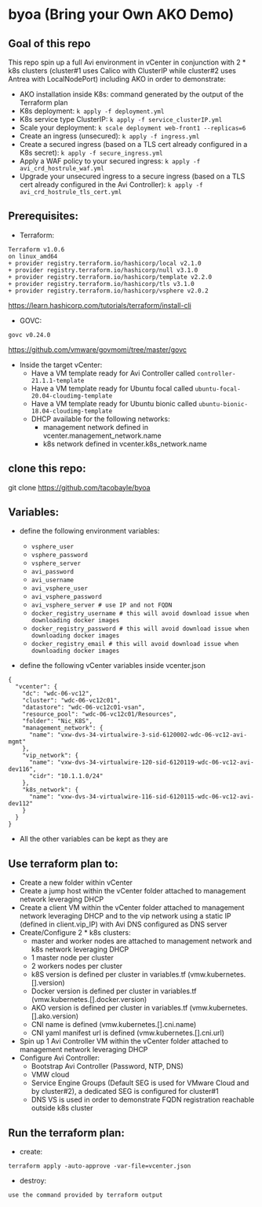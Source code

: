 # byoa (Bring your Own AKO Demo)

## Goal of this repo
This repo spin up a full Avi environment in vCenter in conjunction with 2 * k8s clusters (cluster#1 uses Calico with ClusterIP while cluster#2 uses Antrea with LocalNodePort) including AKO in order to demonstrate:
- AKO installation inside K8s: command generated by the output of the Terraform plan
- K8s deployment:  ```k apply -f deployment.yml```
- K8s service type ClusterIP: ```k apply -f service_clusterIP.yml```
- Scale your deployment: ```k scale deployment web-front1 --replicas=6```
- Create an ingress (unsecured): ```k apply -f ingress.yml```
- Create a secured ingress (based on a TLS cert already configured in a K8s secret): ```k apply -f secure_ingress.yml```
- Apply a WAF policy to your secured ingress: ```k apply -f avi_crd_hostrule_waf.yml```
- Upgrade your unsecured ingress to a secure ingress (based on a TLS cert already configured in the Avi Controller): ```k apply -f avi_crd_hostrule_tls_cert.yml```


## Prerequisites:
- Terraform:
```shell
Terraform v1.0.6
on linux_amd64
+ provider registry.terraform.io/hashicorp/local v2.1.0
+ provider registry.terraform.io/hashicorp/null v3.1.0
+ provider registry.terraform.io/hashicorp/template v2.2.0
+ provider registry.terraform.io/hashicorp/tls v3.1.0
+ provider registry.terraform.io/hashicorp/vsphere v2.0.2
```
https://learn.hashicorp.com/tutorials/terraform/install-cli

- GOVC:
```shell
govc v0.24.0
```
https://github.com/vmware/govmomi/tree/master/govc

- Inside the target vCenter:
  - Have a VM template ready for Avi Controller called ```controller-21.1.1-template```
  - Have a VM template ready for Ubuntu focal called ```ubuntu-focal-20.04-cloudimg-template```
  - Have a VM template ready for Ubuntu bionic called ```ubuntu-bionic-18.04-cloudimg-template```
  - DHCP available for the following networks:
    - management network defined in vcenter.management_network.name
    - k8s network defined in vcenter.k8s_network.name


## clone this repo:

git clone https://github.com/tacobayle/byoa

## Variables:
- define the following environment variables:
  - ```vsphere_user```
  - ```vsphere_password```
  - ```vsphere_server```
  - ```avi_password```
  - ```avi_username```
  - ```avi_vsphere_user```
  - ```avi_vsphere_password```
  - ```avi_vsphere_server # use IP and not FQDN```
  - ```docker_registry_username # this will avoid download issue when downloading docker images```
  - ```docker_registry_password # this will avoid download issue when downloading docker images```
  - ```docker_registry_email # this will avoid download issue when downloading docker images```

- define the following vCenter variables inside vcenter.json
```
{
  "vcenter": {
    "dc": "wdc-06-vc12",
    "cluster": "wdc-06-vc12c01",
    "datastore": "wdc-06-vc12c01-vsan",
    "resource_pool": "wdc-06-vc12c01/Resources",
    "folder": "Nic_K8S",
    "management_network": {
      "name": "vxw-dvs-34-virtualwire-3-sid-6120002-wdc-06-vc12-avi-mgmt"
    },
    "vip_network": {
      "name": "vxw-dvs-34-virtualwire-120-sid-6120119-wdc-06-vc12-avi-dev116",
      "cidr": "10.1.1.0/24"
    },
    "k8s_network": {
      "name": "vxw-dvs-34-virtualwire-116-sid-6120115-wdc-06-vc12-avi-dev112"
    }
  }
}
```

- All the other variables can be kept as they are


## Use terraform plan to:
- Create a new folder within vCenter
- Create a jump host within the vCenter folder attached to management network leveraging DHCP
- Create a client VM within the vCenter folder attached to management network leveraging DHCP and to the vip network using a static IP (defined in client.vip_IP) with Avi DNS configured as DNS server
- Create/Configure 2 * k8s clusters:
  - master and worker nodes are attached to management network and k8s network leveraging DHCP
  - 1 master node per cluster
  - 2 workers nodes per cluster
  - k8S version is defined per cluster in variables.tf (vmw.kubernetes.[].version)
  - Docker version is defined per cluster in variables.tf (vmw.kubernetes.[].docker.version)
  - AKO version is defined per cluster in variables.tf (vmw.kubernetes.[].ako.version)
  - CNI name is defined (vmw.kubernetes.[].cni.name)
  - CNI yaml manifest url is defined (vmw.kubernetes.[].cni.url)
- Spin up 1 Avi Controller VM within the vCenter folder attached to management network leveraging DHCP
- Configure Avi Controller:
  - Bootstrap Avi Controller (Password, NTP, DNS)
  - VMW cloud
  - Service Engine Groups (Default SEG is used for VMware Cloud and by cluster#2), a dedicated SEG is configured for cluster#1
  - DNS VS is used in order to demonstrate FQDN registration reachable outside k8s cluster
  

## Run the terraform plan:
- create:
```
terraform apply -auto-approve -var-file=vcenter.json
```
- destroy:
```
use the command provided by terraform output
```